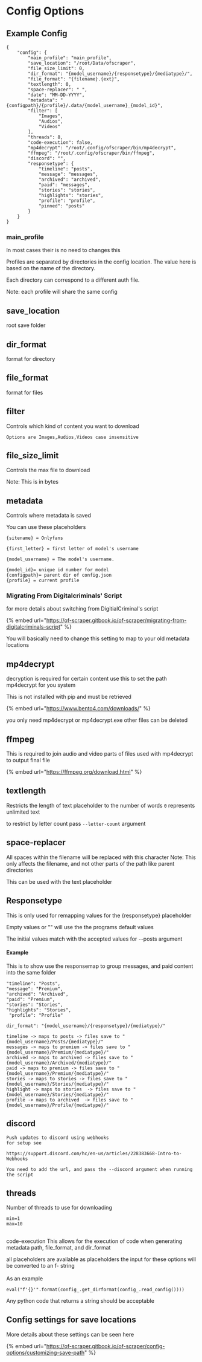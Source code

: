 # Config Options

## Example Config

```
{
    "config": {
        "main_profile": "main_profile",
        "save_location": "/root/Data/ofscraper",
        "file_size_limit": 0,
        "dir_format": "{model_username}/{responsetype}/{mediatype}/",
        "file_format": "{filename}.{ext}",
        "textlength": 0,
        "space-replacer": " ",
        "date": "MM-DD-YYYY",
        "metadata": "{configpath}/{profile}/.data/{model_username}_{model_id}",
        "filter": [
            "Images",
            "Audios",
            "Videos"
        ],
        "threads": 8,
        "code-execution": false,
        "mp4decrypt": "/root/.config/ofscraper/bin/mp4decrypt",
        "ffmpeg": "/root/.config/ofscraper/bin/ffmpeg",
        "discord": "",
        "responsetype": {
            "timeline": "posts",
            "message": "messages",
            "archived": "archived",
            "paid": "messages",
            "stories": "stories",
            "highlights": "stories",
            "profile": "profile",
            "pinned": "posts"
        }
    }
}

```

### main\_profile

In most cases their is no need to changes this

Profiles are separated by directories in the config location. The value here is based on the name of the directory.

Each directory can correspond to a different auth file.

Note: each profile will share the same config

## save\_location

root save folder

## dir\_format

format for directory

## file\_format

format for files

## filter

Controls which kind of content you want to download

```
Options are Images,Audios,Videos case insensitive
```

## file\_size\_limit

Controls the max file to download

Note: This is in bytes

## metadata

Controls where metadata is saved

You can use these placeholders

```
{sitename} = Onlyfans

{first_letter} = first letter of model's username

{model_username} = The model's username.

{model_id}= unique id number for model
{configpath}= parent dir of config.json
{profile} = current profile 

```

### Migrating From Digitalcriminals' Script

for more details about switching from DigitialCriminal's script

{% embed url="https://of-scraper.gitbook.io/of-scraper/migrating-from-digitalcriminals-script" %}

You will basically need to change this setting to map to your old metadata locations

## mp4decrypt

decryption is required for certain content use this to set the path mp4decrypt for you system

This is not installed with pip and must be retrieved

{% embed url="https://www.bento4.com/downloads/" %}

you only need mp4decrypt or mp4decrypt.exe other files can be deleted

## ffmpeg

This is required to join audio and video parts of files used with mp4decrypt to output final file

{% embed url="https://ffmpeg.org/download.html" %}

## textlength

Restricts the length of text placeholder to the number of words `0` represents unlimited text

to restrict by letter count pass `--letter-count` argument

## space-replacer

All spaces within the filename will be replaced with this character Note: This only affects the filename, and not other parts of the path like parent directories

This can be used with the text placeholder

## Responsetype

This is only used for remapping values for the {responsetype} placeholder

Empty values or "" will use the the programs default values

The initial values match with the accepted values for --posts argument

#### Example

This is to show use the responsemap to group messages, and paid content into the same folder

```
"timeline": "Posts",
"message": "Premium",
"archived": "Archived",
"paid": "Premium",
"stories": "Stories",
"highlights": "Stories",
 "profile": "Profile"
```

```
dir_format": "{model_username}/{responsetype}/{mediatype}/"
```

```
timeline -> maps to posts -> files save to "{model_username}/Posts/{mediatype}/"
messages -> maps to premium -> files save to "{model_username}/Premium/{mediatype}/"
archived -> maps to archived -> files save to "{model_username}/Archived/{mediatype}/"
paid -> maps to premium -> files save to "{model_username}/Premium/{mediatype}/"
stories -> maps to stories -> files save to "{model_username}/Stories/{mediatype}/"
highlight -> maps to stories  -> files save to "{model_username}/Stories/{mediatype}/"
profile -> maps to archived  -> files save to "{model_username}/Profile/{mediatype}/"
```

## discord

```
Push updates to discord using webhooks
for setup see

https://support.discord.com/hc/en-us/articles/228383668-Intro-to-Webhooks

You need to add the url, and pass the --discord argument when running the script
```

## threads

Number of threads to use for downloading

```
min=1
max=10
```

##

code-execution This allows for the execution of code when generating metadata path, file\_format, and dir\_format

all placeholders are available as placeholders the input for these options will be converted to an f- string\
\
As an example

```
eval("f'{}'".format(config_.get_dirformat(config_.read_config())))
```

Any python code that returns a string should be acceptable

## Config settings for save locations

More details about these settings can be seen here

{% embed url="https://of-scraper.gitbook.io/of-scraper/config-options/customizing-save-path" %}
